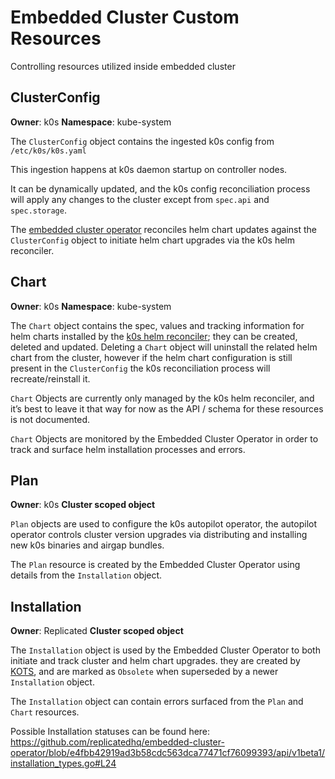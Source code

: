 # Embedded Cluster Custom Resources
Controlling resources utilized inside embedded cluster

## ClusterConfig
**Owner**: k0s
**Namespace**: kube-system

The `ClusterConfig` object contains the ingested k0s config from `/etc/k0s/k0s.yaml`

This ingestion happens at k0s daemon startup on controller nodes.

It can be dynamically updated, and the k0s config reconciliation process will apply any changes to the cluster except from `spec.api` and `spec.storage`.

The [embedded cluster operator](https://github.com/replicatedhq/embedded-cluster-operator/) reconciles helm chart updates against the `ClusterConfig` object to initiate helm chart upgrades via the k0s helm reconciler.

## Chart
**Owner**: k0s
**Namespace**: kube-system

The `Chart` object contains the spec, values and tracking information for helm charts installed by the [k0s helm reconciler](https://docs.k0sproject.io/head/helm-charts/); they can be created, deleted and updated. Deleting a `Chart` object will uninstall the related helm chart from the cluster, however if the helm chart configuration is still present in the `ClusterConfig` the k0s reconciliation process will recreate/reinstall it.

`Chart` Objects are currently only managed by the k0s helm reconciler, and it’s best to leave it that way for now as the API / schema for these resources is not documented.

`Chart` Objects are monitored by the Embedded Cluster Operator in order to track and surface helm installation processes and errors.

## Plan
**Owner**: k0s
**Cluster scoped object**

`Plan` objects are used to configure the k0s autopilot operator, the autopilot operator controls cluster version upgrades via distributing and installing new k0s binaries and airgap bundles.

The `Plan` resource is created by the Embedded Cluster Operator using details from the `Installation` object.

## Installation
**Owner**: Replicated
**Cluster scoped object**

The `Installation` object is used by the Embedded Cluster Operator to both initiate and track cluster and helm chart upgrades. they are created by [KOTS](https://github.com/replicatedhq/kots), and are marked as `Obsolete` when superseded by a newer `Installation` object.

The `Installation` object can contain errors surfaced from the `Plan` and `Chart` resources.

Possible Installation statuses can be found here: https://github.com/replicatedhq/embedded-cluster-operator/blob/e4fbb42919ad3b58cdc563dca77471cf76099393/api/v1beta1/installation_types.go#L24
